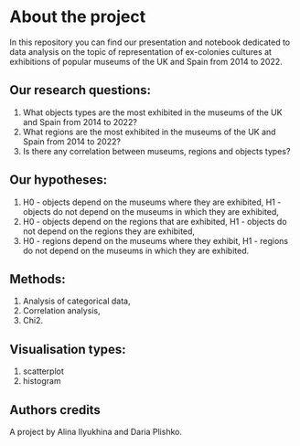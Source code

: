 # About the project 
In this repository you can find our presentation and notebook dedicated to data analysis on the topic of representation of ex-colonies cultures at exhibitions of popular museums of the UK and Spain from 2014 to 2022. 
## Our research questions:
1) What objects types are the most exhibited in the museums of the UK and Spain from 2014 to 2022?
2) What regions are the most exhibited in the museums of the UK and Spain from 2014 to 2022?
3) Is there any correlation between museums, regions and objects types?
## Our hypotheses:
1) H0 - objects depend on the museums where they are exhibited, H1 - objects do not depend on the museums in which they are exhibited,
2) H0 - objects depend on the regions that are exhibited, H1 - objects do not depend on the regions they are exhibited,
3) H0 - regions depend on the museums where they exhibit, H1 - regions do not depend on the museums in which they are exhibited.
## Methods: 
1) Analysis of categorical data,
2) Correlation analysis,
3) Chi2.
## Visualisation types:
1) scatterplot
2) histogram 
## Authors credits
A project by Alina Ilyukhina and Daria Plishko.
